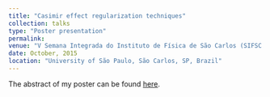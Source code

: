 ```yaml
---
title: "Casimir effect regularization techniques"
collection: talks
type: "Poster presentation"
permalink: 
venue: "V Semana Integrada do Instituto de Física de São Carlos (SIFSC 5)"
date: October, 2015
location: "University of São Paulo, São Carlos, SP, Brazil"
---
```


The abstract of my poster can be found [here](http://sifsc.ifsc.usp.br/livroresumos/Livro_de_Resumos_2015.pdf).
